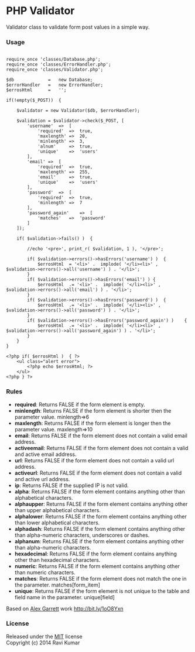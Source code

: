 # PHP Validator #

Validator class to validate form post values in a simple way. 

### Usage ###

~~~

require_once 'classes/Database.php';
require_once 'classes/ErrorHandler.php';
require_once 'classes/Validator.php';

$db             =   new Database;
$errorHandler   =   new ErrorHandler;
$errosHtml      =   '';

if(!empty($_POST))  {

    $validator = new Validator($db, $errorHandler);

    $validation = $validator->check($_POST, [
        'username'  =>  [
            'required'  =>  true,
            'maxlength' =>  20,
            'minlength' =>  3,
            'alnum'     =>  true,
            'unique'    =>  'users'
        ],
        'email' =>  [
            'required'  =>  true,
            'maxlength' =>  255,
            'email'     =>  true,
            'unique'    =>  'users'
        ],
        'password'  =>  [
            'required'  =>  true,
            'minlength' =>  7
        ],
        'password_again'    =>  [
            'matches'   =>  'password'
        ]       
    ]);
    
    if( $validation->fails() )  {

        //echo '<pre>', print_r( $validation, 1 ), '</pre>';

        if( $validation->errors()->hasErrors('username') )  {
            $errosHtml  = '<li>' .  implode( '</li><li>' ,  $validation->errors()->all('username') ) . '</li>'; 
        }
        if( $validation->errors()->hasErrors('email') ) {
            $errosHtml  .= '<li>' .  implode( '</li><li>' ,  $validation->errors()->all('email') ) . '</li>';   
        }
        if( $validation->errors()->hasErrors('password') )  {       
            $errosHtml  .= '<li>' .  implode( '</li><li>' ,  $validation->errors()->all('password') ) . '</li>';    
        }
        if( $validation->errors()->hasErrors('password_again') )    {       
            $errosHtml  .= '<li>' .  implode( '</li><li>' ,  $validation->errors()->all('password_again') ) . '</li>';  
        }       
    }
}

<?php if( $errosHtml )  { ?>
    <ul class="alert error">
        <?php echo $errosHtml; ?>
    </ul>       
<?php } ?>
~~~

### Rules ###

 * __required__: Returns FALSE if the form element is empty. 
 * __minlength__: Returns FALSE if the form element is shorter then the parameter value. minlength=>6
 * __maxlength__: Returns FALSE if the form element is longer then the parameter value. maxlength=>10  
 * __email__: Returns FALSE if the form element does not contain a valid email address.
 * __activeemail__: Returns FALSE if the form element does not contain a valid and active email address. 
 * __url__: Returns FALSE if the form element does not contain a valid url address.
 * __activeurl__: Returns FALSE if the form element does not contain a valid and active url address.
 * __ip__: Returns FALSE if the supplied IP is not valid.
 * __alpha__: Returns FALSE if the form element contains anything other than alphabetical characters.
 * __alphaupper__: Returns FALSE if the form element contains anything other than upper alphabetical characters.
 * __alphalower__: Returns FALSE if the form element contains anything other than lower alphabetical characters.
 * __alphadash__: Returns FALSE if the form element contains anything other than alpha-numeric characters, underscores or dashes.
 * __alphanum__: Returns FALSE if the form element contains anything other than alpha-numeric characters.
 * __hexadecimal__: Returns FALSE if the form element contains anything other than hexadecimal characters.
 * __numeric__: Returns FALSE if the form element contains anything other than numeric characters.
 * __matches__: Returns FALSE if the form element does not match the one in the parameter. matches[form_item] 
 * __unique__: Returns FALSE if the form element is not unique to the table and field name in the parameter. unique[field]

Based on [Alex Garrett](https://twitter.com/alexjgarrett) work http://bit.ly/1oO8Yxn

### License ###

Released under the [MIT](http://www.opensource.org/licenses/mit-license.php) license<br>
Copyright (c) 2014 Ravi Kumar